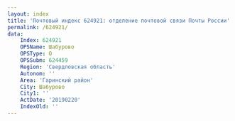 ```yaml
---
layout: index
title: 'Почтовый индекс 624921: отделение почтовой связи Почты России'
permalink: /624921/
data:
    Index: 624921
    OPSName: Шабурово
    OPSType: О
    OPSSubm: 624459
    Region: 'Свердловская область'
    Autonom: ''
    Area: 'Гаринский район'
    City: Шабурово
    City1: ''
    ActDate: '20190220'
    IndexOld: ''
---
```

